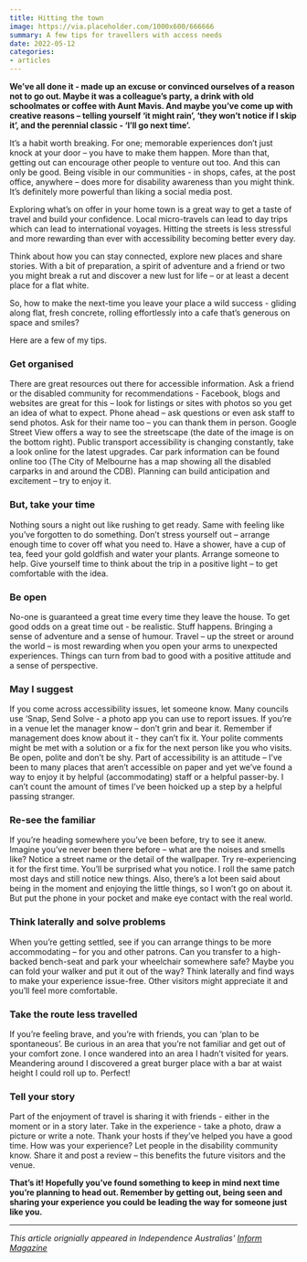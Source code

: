 ```yaml
---
title: Hitting the town
image: https://via.placeholder.com/1000x600/666666
summary: A few tips for travellers with access needs
date: 2022-05-12
categories:
- articles
---
```


**We’ve all done it - made up an excuse or convinced ourselves of a reason not to go out. Maybe it was a colleague’s party, a drink with old schoolmates or coffee with Aunt Mavis. And maybe you’ve come up with creative reasons – telling yourself ‘it might rain’, ‘they won’t notice if I skip it’, and the perennial classic - ‘I’ll go next time’.**

It’s a habit worth breaking. For one; memorable experiences don’t just knock at your door – you have to make them happen. More than that, getting out can encourage other people to venture out too. And this can only be good.
Being visible in our communities - in shops, cafes, at the post office, anywhere – does more for disability awareness than you might think. It’s definitely more powerful than liking a social media post.

Exploring what’s on offer in your home town is a great way to get a taste of travel and build your confidence. Local micro-travels can lead to day trips which can lead to international voyages. Hitting the streets is less stressful and more rewarding than ever with accessibility becoming better every day.

Think about how you can stay connected, explore new places and share stories. With a bit of preparation, a spirit of adventure and a friend or two you might break a rut and discover a new lust for life – or at least a decent place for a flat white.

So, how to make the next-time you leave your place a wild success - gliding along flat, fresh concrete, rolling effortlessly into a cafe that’s generous on space and smiles?

Here are a few of my tips.

### Get organised
There are great resources out there for accessible information. Ask a friend or the disabled community for recommendations - Facebook, blogs and websites are great for this – look for listings or sites with photos so you get an idea of what to expect. Phone ahead – ask questions or even ask staff to send photos. Ask for their name too – you can thank them in person. Google Street View offers a way to see the streetscape (the date of the image is on the bottom right). Public transport accessibility is changing constantly, take a look online for the latest upgrades. Car park information can be found online too (The City of Melbourne has a map showing all the disabled carparks in and around the CDB). Planning can build anticipation and excitement – try to enjoy it.

### But, take your time
Nothing sours a night out like rushing to get ready. Same with feeling like you’ve forgotten to do something. Don’t stress yourself out – arrange enough time to cover off what you need to. Have a shower, have a cup of tea, feed your gold goldfish and water your plants. Arrange someone to help. Give yourself time to think about the trip in a positive light – to get comfortable with the idea.

### Be open
No-one is guaranteed a great time every time they leave the house. To get good odds on a great time out - be realistic. Stuff happens. Bringing a sense of adventure and a sense of humour. Travel – up the street or around the world – is most rewarding when you open your arms to unexpected experiences. Things can turn from bad to good with a positive attitude and a sense of perspective.

### May I suggest
If you come across accessibility issues, let someone know. Many councils use ‘Snap, Send Solve - a photo app you can use to report issues. If you’re in a venue let the manager know – don’t grin and bear it. Remember if management does know about it - they can’t fix it. Your polite comments might be met with a solution or a fix for the next person like you who visits. Be open, polite and don’t be shy.
Part of accessibility is an attitude – I’ve been to many places that aren’t accessible on paper and yet we’ve found a way to enjoy it by helpful (accommodating) staff or a helpful passer-by. I can’t count the amount of times I’ve been hoicked up a step by a helpful passing stranger.

### Re-see the familiar
If you’re heading somewhere you’ve been before, try to see it anew. Imagine you’ve never been there before – what are the noises and smells like? Notice a street name or the detail of the wallpaper. Try re-experiencing it for the first time. You’ll be surprised what you notice. I roll the same patch most days and still notice new things. Also, there’s a lot been said about being in the moment and enjoying the little things, so I won’t go on about it. But put the phone in your pocket and make eye contact with the real world.

### Think laterally and solve problems
When you’re getting settled, see if you can arrange things to be more accommodating – for you and other patrons. Can you transfer to a high-backed bench-seat and park your wheelchair somewhere safe? Maybe you can fold your walker and put it out of the way? Think laterally and find ways to make your experience issue-free. Other visitors might appreciate it and you’ll feel more comfortable.

### Take the route less travelled
If you’re feeling brave, and you’re with friends, you can ‘plan to be spontaneous’. Be curious in an area that you’re not familiar and get out of your comfort zone. I once wandered into an area I hadn’t visited for years. Meandering around I discovered a great burger place with a bar at waist height I could roll up to. Perfect!

### Tell your story
Part of the enjoyment of travel is sharing it with friends - either in the moment or in a story later. Take in the experience - take a photo, draw a picture or write a note. Thank your hosts if they’ve helped you have a good time. How was your experience? Let people in the disability community know. Share it and post a review – this benefits the future visitors and the venue.

**That’s it! Hopefully you’ve found something to keep in mind next time you’re planning to head out. Remember by getting out, being seen and sharing your experience you could be leading the way for someone just like you.**

---

*This article orignially appeared in Independence Australias' [Inform Magazine](https://www.independenceaustralia.com.au/inform/)*
